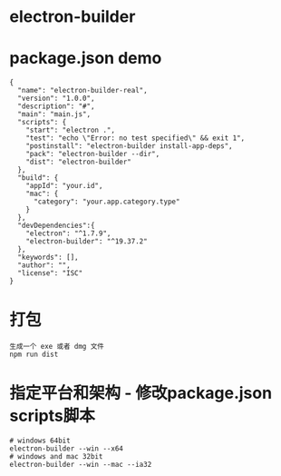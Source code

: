 # electron-builder

# package.json  demo

    {
      "name": "electron-builder-real",
      "version": "1.0.0",
      "description": "#",
      "main": "main.js",
      "scripts": {
        "start": "electron .",
        "test": "echo \"Error: no test specified\" && exit 1",
        "postinstall": "electron-builder install-app-deps",
        "pack": "electron-builder --dir",
        "dist": "electron-builder"
      },
      "build": {
        "appId": "your.id",
        "mac": {
          "category": "your.app.category.type"
        }
      },
      "devDependencies":{
        "electron": "^1.7.9",
        "electron-builder": "^19.37.2"
      },
      "keywords": [],
      "author": "",
      "license": "ISC"
    }

# 打包 
    生成一个 exe 或者 dmg 文件
    npm run dist

# 指定平台和架构 - 修改package.json scripts脚本
    # windows 64bit
    electron-builder --win --x64
    # windows and mac 32bit
    electron-builder --win --mac --ia32
    
